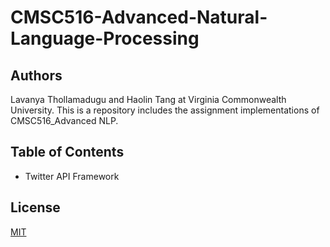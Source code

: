 # CMSC516-Advanced-Natural-Language-Processing

## Authors
Lavanya Thollamadugu and Haolin Tang at Virginia Commonwealth University.
This is a repository includes the assignment implementations of CMSC516_Advanced NLP.

## Table of Contents
* Twitter API Framework





## License
[MIT](https://choosealicense.com/licenses/mit/)
